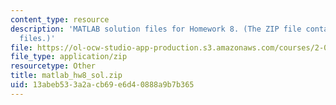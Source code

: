 ```yaml
---
content_type: resource
description: 'MATLAB solution files for Homework 8. (The ZIP file contains: 17 .m
  files.)'
file: https://ol-ocw-studio-app-production.s3.amazonaws.com/courses/2-003j-dynamics-and-control-i-fall-2007/13abeb533a2acb69e6d40888a9b7b365_matlab_hw8_sol.zip
file_type: application/zip
resourcetype: Other
title: matlab_hw8_sol.zip
uid: 13abeb53-3a2a-cb69-e6d4-0888a9b7b365
---
```

